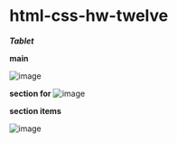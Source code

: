 # html-css-hw-twelve

***Tablet*** 

**main** 

![image](https://github.com/ScherbakovM/html-css-hw-twelve/assets/109952823/9c78c4ab-6b29-4447-a477-387968a9c6bf)



**section for** 
![image](https://github.com/ScherbakovM/html-css-hw-twelve/assets/109952823/4e8e1a77-76b0-4d62-8cf4-33114054791c)


**section items** 

![image](https://github.com/ScherbakovM/html-css-hw-twelve/assets/109952823/10e6a584-9fc8-429f-b8be-8c4b1f95b7bc)


